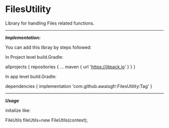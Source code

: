 # FilesUtility
Library for handling Files related functions.

---------------------------------------------

***Implementation:***

You can add this libray by steps followed:

In Project level build.Gradle:

allprojects {
		repositories {
			...
			maven { url 'https://jitpack.io' }
		}
	}

In app level build.Gradle:

dependencies {
	        implementation 'com.github.awaisgfr:FilesUtility:Tag'
	}

--------------------------------------------

***Usage***

initalize like:

FileUtils fileUtils=new FileUtils(context);



